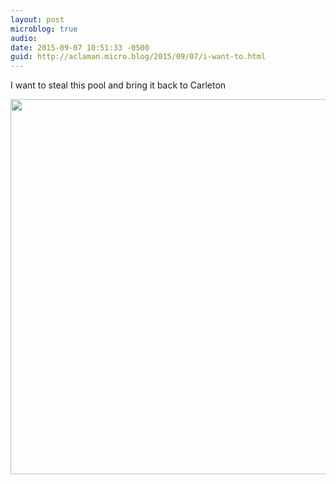 ```yaml
---
layout: post
microblog: true
audio: 
date: 2015-09-07 10:51:33 -0500
guid: http://aclaman.micro.blog/2015/09/07/i-want-to.html
---
```

I want to steal this pool and bring it back to Carleton

<img src="http://micro.alexclaman.com/uploads/2018/57222b8eff.jpg" width="600" height="600" />
